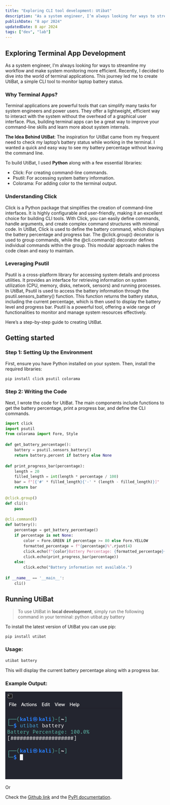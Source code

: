 ```yaml
---
title: "Exploring CLI tool development: Utibat"
description: "As a system engineer, I’m always looking for ways to streamline my workflow and make system monitoring more efficient. "
publishDate: "8 apr 2024"
updatedDate: 8 apr 2024
tags: ["dev", "lab"]
---
```


## Exploring Terminal App Development
As a system engineer, I’m always looking for ways to streamline my workflow and make system monitoring more efficient. Recently, I decided to dive into the world of terminal applications. This journey led me to create UtiBat, a simple CLI tool to monitor laptop battery status.

### Why Terminal Apps?
Terminal applications are powerful tools that can simplify many tasks for system engineers and power users. They offer a lightweight, efficient way to interact with the system without the overhead of a graphical user interface. Plus, building terminal apps can be a great way to improve your command-line skills and learn more about system internals.

**The Idea Behind UtiBat**:
The inspiration for UtiBat came from my frequent need to check my laptop’s battery status while working in the terminal. I wanted a quick and easy way to see my battery percentage without leaving the command line.

To build UtiBat, I used **Python** along with a few essential libraries:

- Click: For creating command-line commands.
- Psutil: For accessing system battery information.
- Colorama: For adding color to the terminal output.

### Understanding Click
Click is a Python package that simplifies the creation of command-line interfaces. It is highly configurable and user-friendly, making it an excellent choice for building CLI tools. With Click, you can easily define commands, handle arguments, and create complex command structures with minimal code. In UtiBat, Click is used to define the battery command, which displays the battery percentage and progress bar. The @click.group() decorator is used to group commands, while the @cli.command() decorator defines individual commands within the group. This modular approach makes the code clean and easy to maintain.

### Leveraging Psutil
Psutil is a cross-platform library for accessing system details and process utilities. It provides an interface for retrieving information on system utilization (CPU, memory, disks, network, sensors) and running processes. In UtiBat, Psutil is used to access the battery information through the psutil.sensors_battery() function. This function returns the battery status, including the current percentage, which is then used to display the battery level and progress bar. Psutil is a powerful tool, offering a wide range of functionalities to monitor and manage system resources effectively. 

Here’s a step-by-step guide to creating UtiBat.

## Getting started
### Step 1: Setting Up the Environment
First, ensure you have Python installed on your system. Then, install the required libraries:

```bash title="Terminal"
pip install click psutil colorama
```

### Step 2: Writing the Code
Next, I wrote the code for UtiBat. The main components include functions to get the battery percentage, print a progress bar, and define the CLI commands.

```python title="Python"
import click
import psutil
from colorama import Fore, Style

def get_battery_percentage():
    battery = psutil.sensors_battery()
    return battery.percent if battery else None

def print_progress_bar(percentage):
    length = 20
    filled_length = int(length * percentage / 100)
    bar = f"[{'#' * filled_length}{'-' * (length - filled_length)}]"
    return bar

@click.group()
def cli():
    pass

@cli.command()
def battery():
    percentage = get_battery_percentage()
    if percentage is not None:
        color = Fore.GREEN if percentage >= 80 else Fore.YELLOW
        formatted_percentage = f"{percentage}%".rjust(4)
        click.echo(f"{color}Battery Percentage: {formatted_percentage}{Style.RESET_ALL}")
        click.echo(print_progress_bar(percentage))
    else:
        click.echo("Battery information not available.")

if __name__ == '__main__':
    cli()

```

## Running UtiBat

>To use UtiBat in **local development**, simply run the following command in your terminal: python utibat.py battery


To install the latest version of UtiBat you can use pip:
```bash title="Terminal"
pip install utibat
```
### Usage: 
```bash title="Terminal"
utibat battery
```
This will display the current battery percentage along with a progress bar.

### Example Output:
![Utibat Output](./utibat.png)

Or 

Check the [Github link](https://markdown-it.github.io/) and the [PyPI documentation](https://markdown-it.github.io/).


